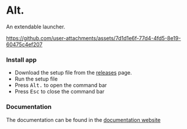 # Alt.

An extendable launcher.


https://github.com/user-attachments/assets/7d1d1e6f-77d4-4fd5-8e19-60475c4ef207


### Install app

- Download the setup file from the [releases](https://github.com/Kholid060/alt./releases) page.
- Run the setup file
- Press <kbd>Alt</kbd><kbd>.</kbd> to open the command bar
- Press <kbd>Esc</kbd> to close the command bar

### Documentation

The documentation can be found in the [documentation website](https://docs.altdot.app/)
